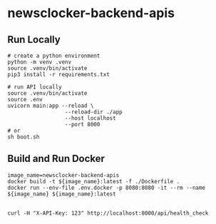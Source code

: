 # newsclocker-backend-apis

## Run Locally
```shell
# create a python environment
python -m venv .venv
source .venv/bin/activate
pip3 install -r requirements.txt

# run API locally
source .venv/bin/activate
source .env
uvicorn main:app --reload \
                  --reload-dir ./app
                  --host localhost
                  --port 8000
# or
sh boot.sh
```


## Build and Run Docker
```shell
image_name=newsclocker-backend-apis
docker build -t ${image_name}:latest -f ./Dockerfile .
docker run --env-file .env.docker -p 8080:8080 -it --rm --name ${image_name} ${image_name}:latest
```

##
```shell
curl -H "X-API-Key: 123" http://localhost:8000/api/health_check
```